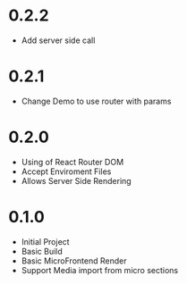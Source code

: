 # 0.2.2
* Add server side call

# 0.2.1
* Change Demo to use router with params

# 0.2.0
* Using of React Router DOM
* Accept Enviroment Files
* Allows Server Side Rendering

# 0.1.0
* Initial Project
* Basic Build
* Basic MicroFrontend Render
* Support Media import from micro sections